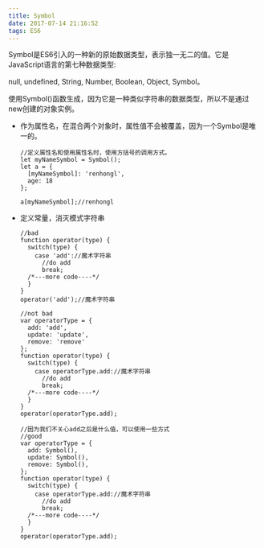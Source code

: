 ```yaml
---
title: Symbol
date: 2017-07-14 21:16:52
tags: ES6
---
```






Symbol是ES6引入的一种新的原始数据类型，表示独一无二的值。它是JavaScript语言的第七种数据类型:

<!--more-->

null, undefined, String, Number, Boolean, Object, Symbol。

使用Symbol()函数生成，因为它是一种类似字符串的数据类型，所以不是通过new创建的对象实例。

* 作为属性名，在混合两个对象时，属性值不会被覆盖，因为一个Symbol是唯一的。

  ```
  //定义属性名和使用属性名时，使用方括号的调用方式。
  let myNameSymbol = Symbol();
  let a = {
    [myNameSymbol]: 'renhongl',
    age: 18
  };

  a[myNameSymbol];//renhongl

  ```

* 定义常量，消灭模式字符串

  ```
  //bad
  function operator(type) {
    switch(type) {
      case 'add'://魔术字符串
      	//do add
      	break;
   	/*---more code----*/
    }
  }
  operator('add');//魔术字符串

  //not bad
  var operatorType = {
    add: 'add',
    update: 'update',
    remove: 'remove'
  };
  function operator(type) {
    switch(type) {
      case operatorType.add://魔术字符串
      	//do add
      	break;
   	/*---more code----*/
    }
  }
  operator(operatorType.add);

  //因为我们不关心add之后是什么值，可以使用一些方式
  //good
  var operatorType = {
    add: Symbol(),
    update: Symbol(),
    remove: Symbol(),
  };
  function operator(type) {
    switch(type) {
      case operatorType.add://魔术字符串
      	//do add
      	break;
   	/*---more code----*/
    }
  }
  operator(operatorType.add);
  ```

  ​